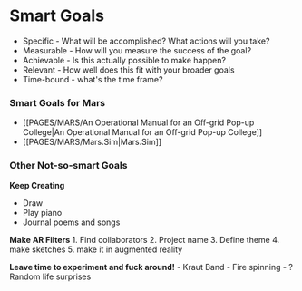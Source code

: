 # Smart Goals

- Specific - What will be accomplished? What actions will you take? 
- Measurable - How will you measure the success of the goal? 
- Achievable - Is this actually possible to make happen? 
- Relevant - How well does this fit with your broader goals
- Time-bound - what's the time frame?
### Smart Goals for Mars
- [[PAGES/MARS/An Operational Manual for an Off-grid Pop-up College|An Operational Manual for an Off-grid Pop-up College]]
- [[PAGES/MARS/Mars.Sim|Mars.Sim]]

### Other Not-so-smart Goals

**Keep Creating**
- Draw
- Play piano
- Journal poems and songs

**Make AR Filters**
	1. Find collaborators
	2. Project name
	3. Define theme
	4. make sketches
	5. make it in augmented reality

**Leave time to experiment and fuck around!**
	- Kraut Band
	- Fire spinning
	- ? Random life surprises